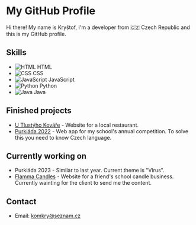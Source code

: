 # My GitHub Profile

Hi there! My name is Kryštof, I'm a developer from :czech_republic: Czech Republic and this is my GitHub profile.

## Skills

- ![HTML](https://cdn-icons-png.flaticon.com/16/5968/5968267.png) HTML
- ![CSS](https://cdn-icons-png.flaticon.com/16/5968/5968242.png) CSS
- ![JavaScript](https://cdn-icons-png.flaticon.com/16/5968/5968292.png) JavaScript
- ![Python](https://cdn-icons-png.flaticon.com/16/5968/5968350.png) Python
- ![Java](https://cdn-icons-png.flaticon.com/16/5968/5968282.png) Java

## Finished projects
- [U Tlustýho Kováře](https://utlustyhokovare.cz) - Website for a local restaurant.
- [Purkiáda 2022](https://whpurkiada.netlify.app) - Web app for my school's annual competition. To solve this you need to know Czech language.

## Currently working on
- Purkiáda 2023 - Similar to last year. Current theme is "Virus".
- [Flamma Candles](https://flamma-candles.netlify.app/) - Website for a friend's school candle business. Currently wainting for the client to send me the content.
<!-- ## Education

- Bachelor's degree in Computer Science from XYZ University -->

## Contact

- Email: [komkry@seznam.cz](mailto:komkry@seznam.cz)
<!-- - LinkedIn: [linkedin.com/in/username](https://linkedin.com/in/username) -->

